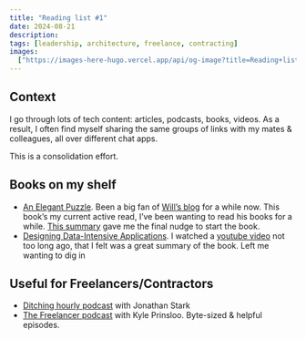 ```yaml
---
title: "Reading list #1"
date: 2024-08-21
description:
tags: [leadership, architecture, freelance, contracting]
images:
  ["https://images-here-hugo.vercel.app/api/og-image?title=Reading+list+%231"]
---
```


## Context

I go through lots of tech content: articles, podcasts, books, videos. As a result, I often find myself sharing the same groups of links with my mates & colleagues, all over different chat apps.

This is a consolidation effort.

## Books on my shelf

- [An Elegant Puzzle](https://lethain.com/elegant-puzzle/). Been a big fan of [Will’s blog](https://lethain.com/) for a while now. This book’s my current active read, I’ve been wanting to read his books for a while. [This summary](https://refactoring.fm/p/an-elegant-puzzle?r=n4azl&utm_campaign=post&utm_medium=web) gave me the final nudge to start the book.
- [Designing Data-Intensive Applications](https://www.oreilly.com/library/view/designing-data-intensive-applications/9781491903063/). I watched a [youtube video](https://www.youtube.com/watch?v=ZaLSwhciSfs) not too long ago, that I felt was a great summary of the book. Left me wanting to dig in

## Useful for Freelancers/Contractors

- [Ditching hourly podcast](https://podcast.ditchinghourly.com/) with Jonathan Stark
- [The Freelancer podcast](https://www.thefreelancerpodcast.com/) with Kyle Prinsloo. Byte-sized & helpful episodes.

